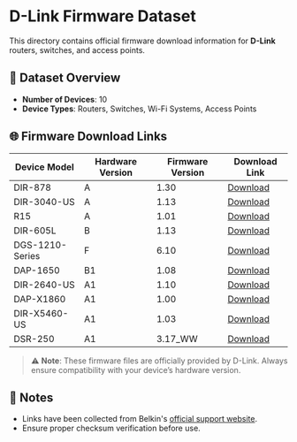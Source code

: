# D-Link Firmware Dataset

This directory contains official firmware download information for **D-Link** routers, switches, and access points.

## 🔢 Dataset Overview

- **Number of Devices**: 10
- **Device Types**: Routers, Switches, Wi-Fi Systems, Access Points

## 🌐 Firmware Download Links

| Device Model      | Hardware Version | Firmware Version | Download Link |
|-------------------|------------------|------------------|---------------|
| DIR-878           | A                | 1.30             | [Download](https://support.dlink.com/productinfo.aspx?m=DIR-878) |
| DIR-3040-US       | A                | 1.13             | [Download](https://support.dlink.com/productinfo.aspx?m=DIR-3040-US) |
| R15               | A                | 1.01             | [Download](https://support.dlink.com/productinfo.aspx?m=R15) |
| DIR-605L          | B                | 1.13             | [Download](https://support.dlink.com/productinfo.aspx?m=DIR-605L) |
| DGS-1210-Series   | F                | 6.10             | [Download](https://support.dlink.com/productinfo.aspx?m=DGS-1210-Series) |
| DAP-1650          | B1               | 1.08             | [Download](https://support.dlink.com/productinfo.aspx?m=DAP-1650) |
| DIR-2640-US       | A1               | 1.10             | [Download](https://support.dlink.com/productinfo.aspx?m=DIR-2640-US) |
| DAP-X1860         | A1               | 1.00             | [Download](https://support.dlink.com/productinfo.aspx?m=DAP-X1860) |
| DIR-X5460-US      | A1               | 1.03             | [Download](https://support.dlink.com/productinfo.aspx?m=DIR-X5460-US) |
| DSR-250           | A1               | 3.17_WW          | [Download](https://support.dlink.com/productinfo.aspx?m=DSR-250) |

> ⚠️ **Note**: These firmware files are officially provided by D-Link. Always ensure compatibility with your device’s hardware version.

## 📝 Notes

- Links have been collected from Belkin's [official support website](https://support.dlink.com/).
- Ensure proper checksum verification before use.